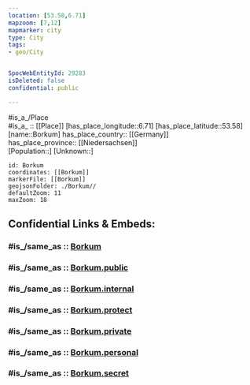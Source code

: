```yaml
---
location: [53.58,6.71] 
mapzoom: [7,12] 
mapmarker: city 
type: City
tags:
- geo/City


SpocWebEntityId: 29283
isDeleted: false
confidential: public

---
```

#is_a_/Place  
#is_a_ :: [[Place]] 
[has_place_longitude::6.71] 
[has_place_latitude::53.58] 
[name::Borkum] 
has_place_country:: [[Germany]]  
has_place_province:: [[Niedersachsen]]  
[Population::] 
[Unknown::] 


```leaflet
id: Borkum
coordinates: [[Borkum]] 
markerFile: [[Borkum]] 
geojsonFolder: ./Borkum//
defaultZoom: 11 
maxZoom: 18
```


## Confidential Links & Embeds: 

### #is_/same_as :: [Borkum](/_Standards/Earth/Continent/Europe/Europe~Central/Germany/Germany~West/Niedersachsen/counties~Niedersachsen/Leer/cities~Leer/Borkum.md) 

### #is_/same_as :: [Borkum.public](/_public/Earth/Continent/Europe/Europe~Central/Germany/Germany~West/Niedersachsen/counties~Niedersachsen/Leer/cities~Leer/Borkum.public.md) 

### #is_/same_as :: [Borkum.internal](/_internal/Earth/Continent/Europe/Europe~Central/Germany/Germany~West/Niedersachsen/counties~Niedersachsen/Leer/cities~Leer/Borkum.internal.md) 

### #is_/same_as :: [Borkum.protect](/_protect/Earth/Continent/Europe/Europe~Central/Germany/Germany~West/Niedersachsen/counties~Niedersachsen/Leer/cities~Leer/Borkum.protect.md) 

### #is_/same_as :: [Borkum.private](/_private/Earth/Continent/Europe/Europe~Central/Germany/Germany~West/Niedersachsen/counties~Niedersachsen/Leer/cities~Leer/Borkum.private.md) 

### #is_/same_as :: [Borkum.personal](/_personal/Earth/Continent/Europe/Europe~Central/Germany/Germany~West/Niedersachsen/counties~Niedersachsen/Leer/cities~Leer/Borkum.personal.md) 

### #is_/same_as :: [Borkum.secret](/_secret/Earth/Continent/Europe/Europe~Central/Germany/Germany~West/Niedersachsen/counties~Niedersachsen/Leer/cities~Leer/Borkum.secret.md)


